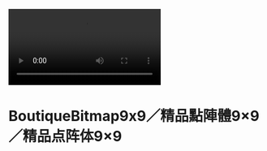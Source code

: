 ![BoutiqueBitmap9x9]((https://github.com/scott0107000/BoutiqueBitmap9x9/blob/e19234c888a3354c39a6f5fbdc8897e2ff862847/README_IMG/%E5%BA%8F%E5%88%97%20(Sequence)%2001.mp4)https://github.com/scott0107000/BoutiqueBitmap9x9/blob/e19234c888a3354c39a6f5fbdc8897e2ff862847/README_IMG/%E5%BA%8F%E5%88%97%20(Sequence)%2001.mp4)

# BoutiqueBitmap9x9／精品點陣體9×9／精品点阵体9×9
